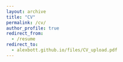 ```yaml
---
layout: archive
title: "CV"
permalink: /cv/
author_profile: true
redirect_from:
  - /resume
redirect_to:
  - alexbott.github.io/files/CV_upload.pdf
---
```

